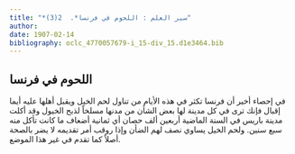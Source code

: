 ```yaml
---
title: "*سير العلم : اللحوم في فرنسا*.  2(3)"
author: 
date: 1907-02-14
bibliography: oclc_4770057679-i_15-div_15.d1e3464.bib
---
```




##  اللحوم في فرنسا 


 في إحصاء أخير أن فرنسا تكثر في هذه الأيام من تناول لحم الخيل ويقبل أهلها عليه أيما إقبال فإنك ترى في كل مدينة لها بعض الشأن من مدنها مسلخاً لذبح الخيول وقد أكلت مدينة باريس في السنة الماضية  أربعين  ألف  حصان أي  ثمانية  أضعاف ما كانت تأكل منه  سبع  سنين. ولحم الخيل يساوي نصف لهم الضأن وإذا روقب أمر تقديمه لا يضر بالصحة أصلاً كما تقدم في غير هذا الموضع. 
